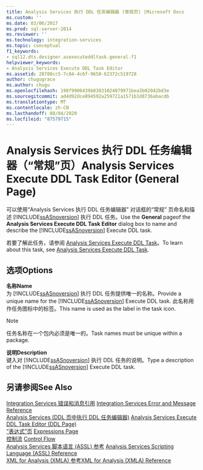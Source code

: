 ```yaml
---
title: Analysis Services 执行 DDL 任务编辑器 (常规页) |Microsoft Docs
ms.custom: ''
ms.date: 03/06/2017
ms.prod: sql-server-2014
ms.reviewer: ''
ms.technology: integration-services
ms.topic: conceptual
f1_keywords:
- sql12.dts.designer.asexecuteddltask.general.f1
helpviewer_keywords:
- Analysis Services Execute DDL Task Editor
ms.assetid: 28788cc5-7c84-4c6f-9650-62372c519728
author: chugugrace
ms.author: chugu
ms.openlocfilehash: 198f9906439b03831024079971bea3b02042bd3e
ms.sourcegitcommit: ad4d92dce894592a259721a1571b1d8736abacdb
ms.translationtype: MT
ms.contentlocale: zh-CN
ms.lasthandoff: 08/04/2020
ms.locfileid: "87579715"
---
```

# <a name="analysis-services-execute-ddl-task-editor-general-page"></a><span data-ttu-id="9a9dd-102">Analysis Services 执行 DDL 任务编辑器（“常规”页）</span><span class="sxs-lookup"><span data-stu-id="9a9dd-102">Analysis Services Execute DDL Task Editor (General Page)</span></span>
  <span data-ttu-id="9a9dd-103">可以使用“Analysis Services 执行 DDL 任务编辑器”  对话框的“常规”  页命名和描述 [!INCLUDE[ssASnoversion](../includes/ssasnoversion-md.md)] 执行 DDL 任务。</span><span class="sxs-lookup"><span data-stu-id="9a9dd-103">Use the **General** pageof the **Analysis Services Execute DDL Task Editor** dialog box to name and describe the [!INCLUDE[ssASnoversion](../includes/ssasnoversion-md.md)] Execute DDL task.</span></span>  
  
 <span data-ttu-id="9a9dd-104">若要了解此任务，请参阅 [Analysis Services Execute DDL Task](control-flow/analysis-services-execute-ddl-task.md)。</span><span class="sxs-lookup"><span data-stu-id="9a9dd-104">To learn about this task, see [Analysis Services Execute DDL Task](control-flow/analysis-services-execute-ddl-task.md).</span></span>  
  
## <a name="options"></a><span data-ttu-id="9a9dd-105">选项</span><span class="sxs-lookup"><span data-stu-id="9a9dd-105">Options</span></span>  
 <span data-ttu-id="9a9dd-106">**名称**</span><span class="sxs-lookup"><span data-stu-id="9a9dd-106">**Name**</span></span>  
 <span data-ttu-id="9a9dd-107">为 [!INCLUDE[ssASnoversion](../includes/ssasnoversion-md.md)] 执行 DDL 任务提供唯一的名称。</span><span class="sxs-lookup"><span data-stu-id="9a9dd-107">Provide a unique name for the [!INCLUDE[ssASnoversion](../includes/ssasnoversion-md.md)] Execute DDL task.</span></span> <span data-ttu-id="9a9dd-108">此名称用作任务图标中的标签。</span><span class="sxs-lookup"><span data-stu-id="9a9dd-108">This name is used as the label in the task icon.</span></span>  
  
> [!NOTE]  
>  <span data-ttu-id="9a9dd-109">任务名称在一个包内必须是唯一的。</span><span class="sxs-lookup"><span data-stu-id="9a9dd-109">Task names must be unique within a package.</span></span>  
  
 <span data-ttu-id="9a9dd-110">**说明**</span><span class="sxs-lookup"><span data-stu-id="9a9dd-110">**Description**</span></span>  
 <span data-ttu-id="9a9dd-111">键入对 [!INCLUDE[ssASnoversion](../includes/ssasnoversion-md.md)] 执行 DDL 任务的说明。</span><span class="sxs-lookup"><span data-stu-id="9a9dd-111">Type a description of the [!INCLUDE[ssASnoversion](../includes/ssasnoversion-md.md)] Execute DDL task.</span></span>  
  
## <a name="see-also"></a><span data-ttu-id="9a9dd-112">另请参阅</span><span class="sxs-lookup"><span data-stu-id="9a9dd-112">See Also</span></span>  
 <span data-ttu-id="9a9dd-113">[Integration Services 错误和消息引用](../../2014/integration-services/integration-services-error-and-message-reference.md) </span><span class="sxs-lookup"><span data-stu-id="9a9dd-113">[Integration Services Error and Message Reference](../../2014/integration-services/integration-services-error-and-message-reference.md) </span></span>  
 <span data-ttu-id="9a9dd-114">[Analysis Services &#40;DDL 页中执行 DDL 任务编辑器&#41;](../../2014/integration-services/analysis-services-execute-ddl-task-editor-ddl-page.md) </span><span class="sxs-lookup"><span data-stu-id="9a9dd-114">[Analysis Services Execute DDL Task Editor &#40;DDL Page&#41;](../../2014/integration-services/analysis-services-execute-ddl-task-editor-ddl-page.md) </span></span>  
 <span data-ttu-id="9a9dd-115">[“表达式”页](expressions/expressions-page.md) </span><span class="sxs-lookup"><span data-stu-id="9a9dd-115">[Expressions Page](expressions/expressions-page.md) </span></span>  
 <span data-ttu-id="9a9dd-116">[控制流](control-flow/control-flow.md) </span><span class="sxs-lookup"><span data-stu-id="9a9dd-116">[Control Flow](control-flow/control-flow.md) </span></span>  
 <span data-ttu-id="9a9dd-117">[Analysis Services 脚本语言 &#40;ASSL&#41; 参考](https://docs.microsoft.com/bi-reference/assl/analysis-services-scripting-language-assl-for-xmla) </span><span class="sxs-lookup"><span data-stu-id="9a9dd-117">[Analysis Services Scripting Language &#40;ASSL&#41; Reference](https://docs.microsoft.com/bi-reference/assl/analysis-services-scripting-language-assl-for-xmla) </span></span>  
 [<span data-ttu-id="9a9dd-118">XML for Analysis (XMLA) 参考</span><span class="sxs-lookup"><span data-stu-id="9a9dd-118">XML for Analysis  &#40;XMLA&#41; Reference</span></span>](https://docs.microsoft.com/bi-reference/xmla/xml-for-analysis-xmla-reference)  
  
  
